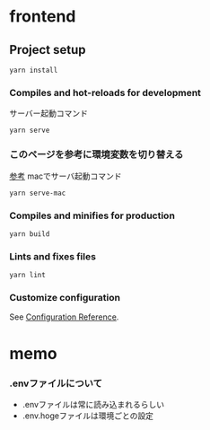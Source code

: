 # frontend

## Project setup
```
yarn install
```

### Compiles and hot-reloads for development
サーバー起動コマンド
```
yarn serve
```

### このページを参考に環境変数を切り替える
[参考](https://qiita.com/higuuu/items/3fe88f00241bee022910)
macでサーバ起動コマンド
```
yarn serve-mac
```

### Compiles and minifies for production
```
yarn build
```

### Lints and fixes files
```
yarn lint
```

### Customize configuration
See [Configuration Reference](https://cli.vuejs.org/config/).

# memo
### .envファイルについて
* .envファイルは常に読み込まれるらしい
* .env.hogeファイルは環境ごとの設定
